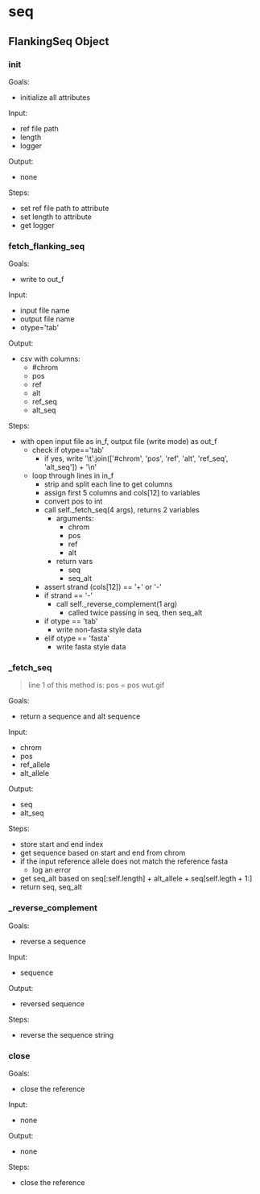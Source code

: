 # seq

## FlankingSeq Object

### init
Goals:
* initialize all attributes

Input:
* ref file path
* length
* logger

Output:
* none

Steps:
* set ref file path to attribute
* set length to attribute
* get logger

### fetch_flanking_seq
Goals:
* write to out_f

Input:
* input file name
* output file name
* otype='tab'

Output:
* csv with columns:
  * #chrom
  * pos
  * ref
  * alt
  * ref_seq
  * alt_seq

Steps:
* with open input file as in_f, output file (write mode) as out_f
  * check if otype=='tab'
    * if yes, write '\t'.join(['#chrom', 'pos', 'ref', 'alt', 'ref_seq', 'alt_seq']) + '\n'
  * loop through lines in in_f
    * strip and split each line to get columns
    * assign first 5 columns and cols[12] to variables
    * convert pos to int
    * call self._fetch_seq(4 args), returns 2 variables
      * arguments:
        * chrom
        * pos
        * ref
        * alt
      * return vars
        * seq
        * seq_alt
    * assert strand (cols[12]) == '+' or '-'
    * if strand == '-'
      * call self._reverse_complement(1 arg)
        * called twice passing in seq, then seq_alt
    * if otype == 'tab'
      * write non-fasta style data
    * elif otype == 'fasta'
      * write fasta style data

### _fetch_seq
> line 1 of this method is:
> pos = pos
> wut.gif

Goals:
* return a sequence and alt sequence

Input:
* chrom
* pos
* ref_allele
* alt_allele

Output:
* seq
* alt_seq

Steps:
* store start and end index
* get sequence based on start and end from chrom
* if the input reference allele does not match the reference fasta
  * log an error
* get seq_alt based on seq[:self.length] + alt_allele + seq[self.legth + 1:]
* return seq, seq_alt

### _reverse_complement
Goals:
* reverse a sequence

Input:
* sequence

Output:
* reversed sequence

Steps:
* reverse the sequence string

### close
Goals:
* close the reference

Input:
* none

Output:
* none

Steps:
* close the reference